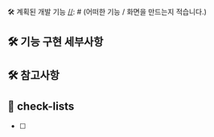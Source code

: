 🛠️ 계획된 개발 기능
[//]: # (어떠한 기능 / 화면을 만드는지 적습니다.)



## 🛠 기능 구현 세부사항
[//]: # (해당 기능들이 요구하는 사항 등을 적습니다.)



## 🛠 참고사항
[//]: # (해당 기능들에 있어 특이사항을 적습니다.)



## 📝 check-lists
- [ ]